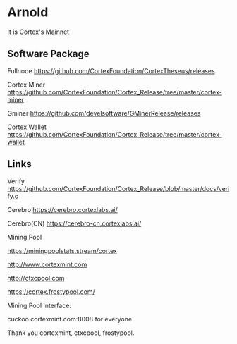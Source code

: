 # Arnold
It is Cortex's Mainnet

## Software Package

Fullnode
https://github.com/CortexFoundation/CortexTheseus/releases

Cortex Miner
https://github.com/CortexFoundation/Cortex_Release/tree/master/cortex-miner

Gminer
https://github.com/develsoftware/GMinerRelease/releases

Cortex Wallet
https://github.com/CortexFoundation/Cortex_Release/tree/master/cortex-wallet


## Links

Verify
https://github.com/CortexFoundation/Cortex_Release/blob/master/docs/verify.c

Cerebro
https://cerebro.cortexlabs.ai/

Cerebro(CN)
https://cerebro-cn.cortexlabs.ai/

Mining Pool

https://miningpoolstats.stream/cortex

http://www.cortexmint.com

http://ctxcpool.com

https://cortex.frostypool.com/

Mining Pool Interface:

cuckoo.cortexmint.com:8008 for everyone

Thank you cortexmint, ctxcpool, frostypool.

